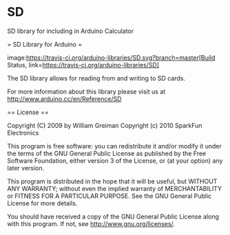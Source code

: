 # SD
SD library for including in Arduino Calculator

= SD Library for Arduino =

image:https://travis-ci.org/arduino-libraries/SD.svg?branch=master[Build Status, link=https://travis-ci.org/arduino-libraries/SD]

The SD library allows for reading from and writing to SD cards.

For more information about this library please visit us at
http://www.arduino.cc/en/Reference/SD

== License ==

 Copyright (C) 2009 by William Greiman
Copyright (c) 2010 SparkFun Electronics

This program is free software: you can redistribute it and/or modify
it under the terms of the GNU General Public License as published by
the Free Software Foundation, either version 3 of the License, or
(at your option) any later version.

This program is distributed in the hope that it will be useful,
but WITHOUT ANY WARRANTY; without even the implied warranty of
MERCHANTABILITY or FITNESS FOR A PARTICULAR PURPOSE.  See the
GNU General Public License for more details.

You should have received a copy of the GNU General Public License
along with this program.  If not, see <http://www.gnu.org/licenses/>.
